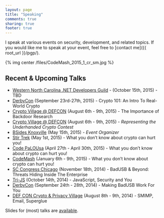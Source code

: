 ```yaml
---
layout: page
title: "Speaking"
comments: true
sharing: true
footer: true
---
```


I speak at various events on security, development, and related topics. If you would like me to speak at your event, feel free to [contact me]({{ root_url }}/pgp/).

{% img center /files/CodeMash_2015_1_cr_sm.jpg %}

## Recent & Upcoming Talks

* [Western North Carolina .NET Developers Guild](http://wncdotnet.com/) - (October 15th, 2015) - TBD
* [DerbyCon](https://www.derbycon.com/) (September 23rd-27th, 2015) - Crypto 101: An Intro To Real-World Crypto
* [Crypto Village @ DEFCON](https://cryptovillage.org/) (August 6th - 9th, 2015) - The Importance of Backdoor Research
* [Crypto Village @ DEFCON](https://cryptovillage.org/) (August 6th - 9th, 2015) - *Representing the Underhanded Crypto Contest*
* [BSides Knoxville](https://bsidesknoxville.com/) (May 15th, 2015) - *Event Organizer*
* [Stir Trek](http://stirtrek.com/) (May 1st, 2015) - What you don’t know about crypto can hurt you!
* [Code PaLOUsa](http://www.codepalousa.com/) (April 27th - April 30th, 2015) - What you don’t know about crypto can hurt you!
* [CodeMash](http://www.codemash.org/) (January 6th - 9th, 2015) - What you don’t know about crypto can hurt you!
* [SC Congress Chicago](http://www.sccongress.com/chicago/) (November 18th, 2014) - BadUSB & Beyond: Threats Hiding Inside The Enterprise
* [Tri-JS](http://www.meetup.com/Tri-JS/) (October 14th, 2014) - JavaScript, Security and You
* [DerbyCon](https://www.derbycon.com/) (September 24th - 28th, 2014) - Making BadUSB Work For You
* [DEF CON Crypto & Privacy Village](https://cryptovillage.org/) (August 8th - 9th, 2014) - SMIMP, Email, Superglue

Slides for (most) talks are [available](http://www.slideshare.net/adam_caudill).

